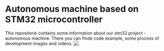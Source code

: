 # Autonomous machine based on STM32 microcontroller
This repositorie contains some information about our stm32 project - autonomous machine. There you can finde code example, some process of development images and videos.
![.](https://github.com/Suturin-Daniil/STM/blob/Danil_S/Images/General_view3.jpg)
